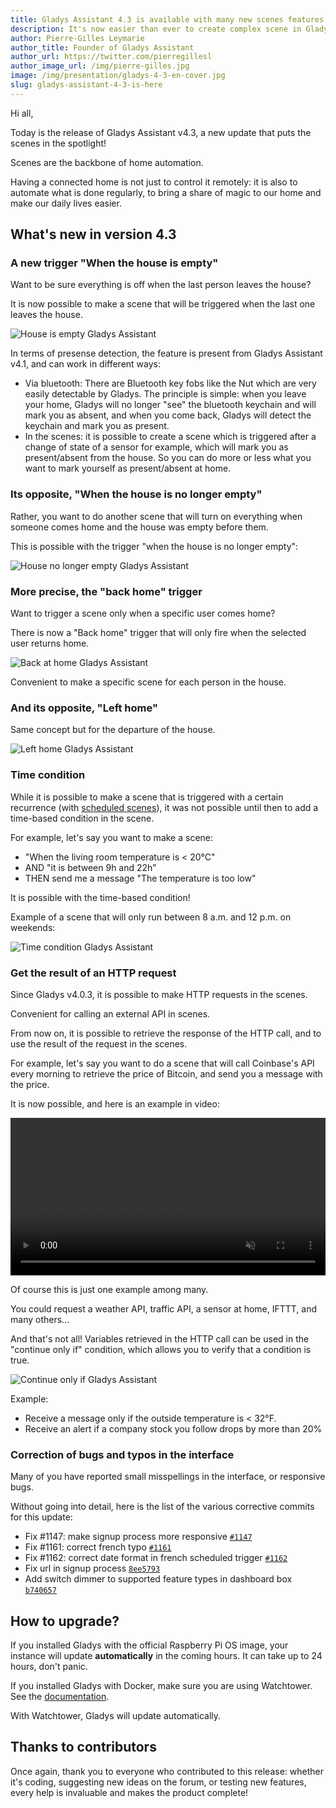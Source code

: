 ```yaml
---
title: Gladys Assistant 4.3 is available with many new scenes features
description: It's now easier than ever to create complex scene in Gladys Assistant 4
author: Pierre-Gilles Leymarie
author_title: Founder of Gladys Assistant
author_url: https://twitter.com/pierregillesl
author_image_url: /img/pierre-gilles.jpg
image: /img/presentation/gladys-4-3-en-cover.jpg
slug: gladys-assistant-4-3-is-here
---
```


Hi all,

Today is the release of Gladys Assistant v4.3, a new update that puts the scenes in the spotlight!

Scenes are the backbone of home automation.

Having a connected home is not just to control it remotely: it is also to automate what is done regularly, to bring a share of magic to our home and make our daily lives easier.

## What's new in version 4.3

### A new trigger "When the house is empty"

Want to be sure everything is off when the last person leaves the house?

It is now possible to make a scene that will be triggered when the last one leaves the house.

![House is empty Gladys Assistant](../static/img/articles/en/gladys-4-3/house-empty.png)

In terms of presense detection, the feature is present from Gladys Assistant v4.1, and can work in different ways:

- Via bluetooth: There are Bluetooth key fobs like the Nut which are very easily detectable by Gladys. The principle is simple: when you leave your home, Gladys will no longer "see" the bluetooth keychain and will mark you as absent, and when you come back, Gladys will detect the keychain and mark you as present.
- In the scenes: it is possible to create a scene which is triggered after a change of state of a sensor for example, which will mark you as present/absent from the house. So you can do more or less what you want to mark yourself as present/absent at home.

### Its opposite, "When the house is no longer empty"

Rather, you want to do another scene that will turn on everything when someone comes home and the house was empty before them.

This is possible with the trigger "when the house is no longer empty":

![House no longer empty Gladys Assistant](../static/img/articles/en/gladys-4-3/house-no-longer-empty.png)

### More precise, the "back home" trigger

Want to trigger a scene only when a specific user comes home?

There is now a "Back home" trigger that will only fire when the selected user returns home.

![Back at home Gladys Assistant](../static/img/articles/en/gladys-4-3/back-at-home.png)

Convenient to make a specific scene for each person in the house.

### And its opposite, "Left home"

Same concept but for the departure of the house.

![Left home Gladys Assistant](../static/img/articles/en/gladys-4-3/left-home.png)

### Time condition

While it is possible to make a scene that is triggered with a certain recurrence (with [scheduled scenes](/docs/scenes/scheduled-trigger)), it was not possible until then to add a time-based condition in the scene.

For example, let's say you want to make a scene:

- "When the living room temperature is < 20°C"
- AND "it is between 9h and 22h"
- THEN send me a message "The temperature is too low"

It is possible with the time-based condition!

Example of a scene that will only run between 8 a.m. and 12 p.m. on weekends:

![Time condition Gladys Assistant](../static/img/articles/en/gladys-4-3/time-condition.png)

### Get the result of an HTTP request

Since Gladys v4.0.3, it is possible to make HTTP requests in the scenes.

Convenient for calling an external API in scenes.

From now on, it is possible to retrieve the response of the HTTP call, and to use the result of the request in the scenes.

For example, let's say you want to do a scene that will call Coinbase's API every morning to retrieve the price of Bitcoin, and send you a message with the price.

It is now possible, and here is an example in video:

<div class="videoContainer">
<video  width="100%" controls autoplay loop muted>
<source src="/img/articles/en/gladys-4-3/bitcoin-price.mp4" type="video/mp4" />
  Your browser does not support the video tag.
</video>
</div>

Of course this is just one example among many.

You could request a weather API, traffic API, a sensor at home, IFTTT, and many others...

And that's not all! Variables retrieved in the HTTP call can be used in the "continue only if" condition, which allows you to verify that a condition is true.

![Continue only if Gladys Assistant](../static/img/articles/en/gladys-4-3/continue-only-if.png)

Example:

- Receive a message only if the outside temperature is < 32°F.
- Receive an alert if a company stock you follow drops by more than 20%

### Correction of bugs and typos in the interface

Many of you have reported small misspellings in the interface, or responsive bugs.

Without going into detail, here is the list of the various corrective commits for this update:

- Fix #1147: make signup process more responsive [`#1147`](https://github.com/GladysAssistant/Gladys/issues/1147)
- Fix #1161: correct french typo [`#1161`](https://github.com/GladysAssistant/Gladys/issues/1161)
- Fix #1162: correct date format in french scheduled trigger [`#1162`](https://github.com/GladysAssistant/Gladys/issues/1162)
- Fix url in signup process [`8ee5793`](https://github.com/GladysAssistant/Gladys/commit/8ee5793bfa1b3153c8c26bc1e4e2c9b8f2144a8a)
- Add switch dimmer to supported feature types in dashboard box [`b740657`](https://github.com/GladysAssistant/Gladys/commit/b7406570a9e96d4590f78c05bca97a84b8978001)

## How to upgrade?

If you installed Gladys with the official Raspberry Pi OS image, your instance will update **automatically** in the coming hours. It can take up to 24 hours, don't panic.

If you installed Gladys with Docker, make sure you are using Watchtower. See the [documentation](/docs/installation/docker#auto-upgrade-gladys-with-watchtower).

With Watchtower, Gladys will update automatically.

## Thanks to contributors

Once again, thank you to everyone who contributed to this release: whether it's coding, suggesting new ideas on the forum, or testing new features, every help is invaluable and makes the product complete!
